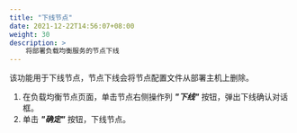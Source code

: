 ```yaml
---
title: "下线节点"
date: 2021-12-22T14:56:07+08:00
weight: 30
description: >
    将部署负载均衡服务的节点下线
---
```


该功能用于下线节点，节点下线会将节点配置文件从部署主机上删除。

1. 在负载均衡节点页面，单击节点右侧操作列 **_"下线"_** 按钮，弹出下线确认对话框。
2. 单击 **_"确定"_** 按钮，下线节点。